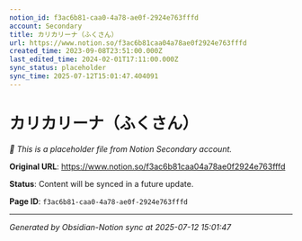 ```yaml
---
notion_id: f3ac6b81-caa0-4a78-ae0f-2924e763fffd
account: Secondary
title: カリカリーナ（ふくさん）
url: https://www.notion.so/f3ac6b81caa04a78ae0f2924e763fffd
created_time: 2023-09-08T23:51:00.000Z
last_edited_time: 2024-02-01T17:11:00.000Z
sync_status: placeholder
sync_time: 2025-07-12T15:01:47.404091
---
```


# カリカリーナ（ふくさん）

*🔄 This is a placeholder file from Notion Secondary account.*

**Original URL**: https://www.notion.so/f3ac6b81caa04a78ae0f2924e763fffd

**Status**: Content will be synced in a future update.

**Page ID**: `f3ac6b81-caa0-4a78-ae0f-2924e763fffd`

---

*Generated by Obsidian-Notion sync at 2025-07-12 15:01:47*
